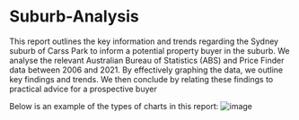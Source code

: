# Suburb-Analysis

This report outlines the key information and trends regarding the Sydney suburb of Carss Park to inform a
potential property buyer in the suburb. We analyse the relevant Australian Bureau of Statistics (ABS) and
Price Finder data between 2006 and 2021. By effectively graphing the data, we outline key findings and
trends. We then conclude by relating these findings to practical advice for a prospective buyer

Below is an example of the types of charts in this report:
![image](https://github.com/user-attachments/assets/fc2ca4cd-60a6-4141-9fc3-35b53a862ab6)
